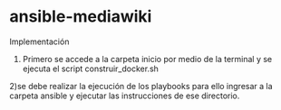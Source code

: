 # ansible-mediawiki

Implementación

1) Primero se accede a la carpeta inicio por medio de la terminal y se ejecuta el script construir_docker.sh

2)se debe realizar la ejecución de los playbooks para ello ingresar a la carpeta ansible y ejecutar las instrucciones de ese directorio.

